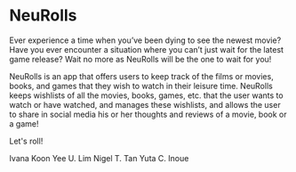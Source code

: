 # NeuRolls

Ever experience a time when you’ve been dying to see the newest movie? Have you ever encounter a situation where you can’t just wait for the latest  game release? Wait no more as NeuRolls will be the one to wait for you!

NeuRolls is an app that offers users to keep track of the films or movies, books, and games that they wish to watch in their leisure time. NeuRolls keeps wishlists of all the movies, books, games, etc. that the user wants to watch or have watched, and manages these wishlists, and allows the user to share in social media his or her thoughts and reviews of a movie, book or a game!

Let's roll!

Ivana Koon Yee U. Lim
Nigel T. Tan
Yuta C. Inoue

